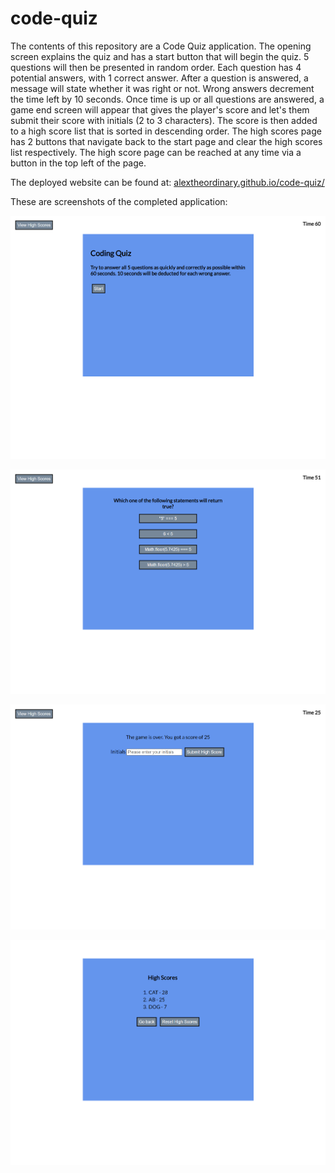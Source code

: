 # code-quiz

The contents of this repository are a Code Quiz application. The opening screen explains the quiz and has a start button that will begin the quiz. 5 questions will then be presented in random order. Each question has 4 potential answers, with 1 correct answer. After a question is answered, a message will state whether it was right or not. Wrong answers decrement the time left by 10 seconds. Once time is up or all questions are answered, a game end screen will appear that gives the player's score and let's them submit their score with initials (2 to 3 characters). The score is then added to a high score list that is sorted in descending order. The high scores page has 2 buttons that navigate back to the start page and clear the high scores list respectively. The high score page can be reached at any time via a button in the top left of the page.

The deployed website can be found at: [alextheordinary.github.io/code-quiz/](https://https://alextheordinary.github.io/code-quiz/)

These are screenshots of the completed application:

![Screenshot of start page](Assets/img/start-page.png)

![Screenshot of question page](Assets/img/question-page.png)

![Screenshot of end game page](Assets/img/end-game-page.png)

![Sceenshot of high scores page](Assets/img/high-scores-page.png)